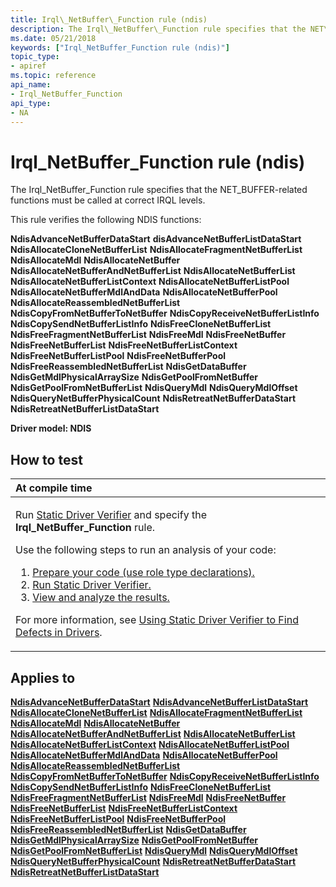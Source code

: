 ```yaml
---
title: Irql\_NetBuffer\_Function rule (ndis)
description: The Irql\_NetBuffer\_Function rule specifies that the NET\_BUFFER-related functions must be called at correct IRQL levels.
ms.date: 05/21/2018
keywords: ["Irql_NetBuffer_Function rule (ndis)"]
topic_type:
- apiref
ms.topic: reference
api_name:
- Irql_NetBuffer_Function
api_type:
- NA
---
```


# Irql\_NetBuffer\_Function rule (ndis)


The Irql\_NetBuffer\_Function rule specifies that the NET\_BUFFER-related functions must be called at correct IRQL levels.

This rule verifies the following NDIS functions:

**NdisAdvanceNetBufferDataStart**
**disAdvanceNetBufferListDataStart**
**NdisAllocateCloneNetBufferList**
**NdisAllocateFragmentNetBufferList**
**NdisAllocateMdl**
**NdisAllocateNetBuffer**
**NdisAllocateNetBufferAndNetBufferList**
**NdisAllocateNetBufferList**
**NdisAllocateNetBufferListContext**
**NdisAllocateNetBufferListPool**
**NdisAllocateNetBufferMdlAndData**
**NdisAllocateNetBufferPool**
**NdisAllocateReassembledNetBufferList**
**NdisCopyFromNetBufferToNetBuffer**
**NdisCopyReceiveNetBufferListInfo**
**NdisCopySendNetBufferListInfo**
**NdisFreeCloneNetBufferList**
**NdisFreeFragmentNetBufferList**
**NdisFreeMdl**
**NdisFreeNetBuffer**
**NdisFreeNetBufferList**
**NdisFreeNetBufferListContext**
**NdisFreeNetBufferListPool**
**NdisFreeNetBufferPool**
**NdisFreeReassembledNetBufferList**
**NdisGetDataBuffer**
**NdisGetMdlPhysicalArraySize**
**NdisGetPoolFromNetBuffer**
**NdisGetPoolFromNetBufferList**
**NdisQueryMdl**
**NdisQueryMdlOffset**
**NdisQueryNetBufferPhysicalCount**
**NdisRetreatNetBufferDataStart**
**NdisRetreatNetBufferListDataStart**

**Driver model: NDIS**

## How to test

<table>
<colgroup>
<col width="100%" />
</colgroup>
<thead>
<tr class="header">
<th align="left">At compile time</th>
</tr>
</thead>
<tbody>
<tr class="odd">
<td align="left"><p>Run <a href="/windows-hardware/drivers/devtest/static-driver-verifier" data-raw-source="[Static Driver Verifier](./static-driver-verifier.md)">Static Driver Verifier</a> and specify the <strong>Irql_NetBuffer_Function</strong> rule.</p>
Use the following steps to run an analysis of your code:
<ol>
<li><a href="/windows-hardware/drivers/devtest/using-static-driver-verifier-to-find-defects-in-drivers#preparing-your-source-code" data-raw-source="[Prepare your code (use role type declarations).](./using-static-driver-verifier-to-find-defects-in-drivers.md#preparing-your-source-code)">Prepare your code (use role type declarations).</a></li>
<li><a href="/windows-hardware/drivers/devtest/using-static-driver-verifier-to-find-defects-in-drivers#running-static-driver-verifier" data-raw-source="[Run Static Driver Verifier.](./using-static-driver-verifier-to-find-defects-in-drivers.md#running-static-driver-verifier)">Run Static Driver Verifier.</a></li>
<li><a href="/windows-hardware/drivers/devtest/using-static-driver-verifier-to-find-defects-in-drivers#viewing-and-analyzing-the-results" data-raw-source="[View and analyze the results.](./using-static-driver-verifier-to-find-defects-in-drivers.md#viewing-and-analyzing-the-results)">View and analyze the results.</a></li>
</ol>
<p>For more information, see <a href="/windows-hardware/drivers/devtest/using-static-driver-verifier-to-find-defects-in-drivers" data-raw-source="[Using Static Driver Verifier to Find Defects in Drivers](./using-static-driver-verifier-to-find-defects-in-drivers.md)">Using Static Driver Verifier to Find Defects in Drivers</a>.</p></td>
</tr>
</tbody>
</table>

## Applies to

[**NdisAdvanceNetBufferDataStart**](/windows-hardware/drivers/ddi/nblapi/nf-nblapi-ndisadvancenetbufferdatastart)
[**NdisAdvanceNetBufferListDataStart**](/windows-hardware/drivers/ddi/nblapi/nf-nblapi-ndisadvancenetbufferlistdatastart)
[**NdisAllocateCloneNetBufferList**](/windows-hardware/drivers/ddi/nblapi/nf-nblapi-ndisallocateclonenetbufferlist)
[**NdisAllocateFragmentNetBufferList**](/windows-hardware/drivers/ddi/nblapi/nf-nblapi-ndisallocatefragmentnetbufferlist)
[**NdisAllocateMdl**](/windows-hardware/drivers/ddi/mdlapi/nf-mdlapi-ndisallocatemdl)
[**NdisAllocateNetBuffer**](/windows-hardware/drivers/ddi/nblapi/nf-nblapi-ndisallocatenetbuffer)
[**NdisAllocateNetBufferAndNetBufferList**](/windows-hardware/drivers/ddi/nblapi/nf-nblapi-ndisallocatenetbufferandnetbufferlist)
[**NdisAllocateNetBufferList**](/windows-hardware/drivers/ddi/nblapi/nf-nblapi-ndisallocatenetbufferlist)
[**NdisAllocateNetBufferListContext**](/windows-hardware/drivers/ddi/nblapi/nf-nblapi-ndisallocatenetbufferlistcontext)
[**NdisAllocateNetBufferListPool**](/windows-hardware/drivers/ddi/nblapi/nf-nblapi-ndisallocatenetbufferlistpool)
[**NdisAllocateNetBufferMdlAndData**](/windows-hardware/drivers/ddi/nblapi/nf-nblapi-ndisallocatenetbuffermdlanddata)
[**NdisAllocateNetBufferPool**](/windows-hardware/drivers/ddi/nblapi/nf-nblapi-ndisallocatenetbufferpool)
[**NdisAllocateReassembledNetBufferList**](/windows-hardware/drivers/ddi/nblapi/nf-nblapi-ndisallocatereassemblednetbufferlist)
[**NdisCopyFromNetBufferToNetBuffer**](/windows-hardware/drivers/ddi/nblapi/nf-nblapi-ndiscopyfromnetbuffertonetbuffer)
[**NdisCopyReceiveNetBufferListInfo**](/windows-hardware/drivers/ddi/nblapi/nf-nblapi-ndiscopyreceivenetbufferlistinfo)
[**NdisCopySendNetBufferListInfo**](/windows-hardware/drivers/ddi/nblapi/nf-nblapi-ndiscopysendnetbufferlistinfo)
[**NdisFreeCloneNetBufferList**](/windows-hardware/drivers/ddi/nblapi/nf-nblapi-ndisfreeclonenetbufferlist)
[**NdisFreeFragmentNetBufferList**](/windows-hardware/drivers/ddi/nblapi/nf-nblapi-ndisfreefragmentnetbufferlist)
[**NdisFreeMdl**](/windows-hardware/drivers/ddi/mdlapi/nf-mdlapi-ndisfreemdl)
[**NdisFreeNetBuffer**](/windows-hardware/drivers/ddi/nblapi/nf-nblapi-ndisfreenetbuffer)
[**NdisFreeNetBufferList**](/windows-hardware/drivers/ddi/nblapi/nf-nblapi-ndisfreenetbufferlist)
[**NdisFreeNetBufferListContext**](/windows-hardware/drivers/ddi/nblapi/nf-nblapi-ndisfreenetbufferlistcontext)
[**NdisFreeNetBufferListPool**](/windows-hardware/drivers/ddi/nblapi/nf-nblapi-ndisfreenetbufferlistpool)
[**NdisFreeNetBufferPool**](/windows-hardware/drivers/ddi/nblapi/nf-nblapi-ndisfreenetbufferpool)
[**NdisFreeReassembledNetBufferList**](/windows-hardware/drivers/ddi/nblapi/nf-nblapi-ndisfreereassemblednetbufferlist)
[**NdisGetDataBuffer**](/windows-hardware/drivers/ddi/nblapi/nf-nblapi-ndisgetdatabuffer)
[**NdisGetMdlPhysicalArraySize**](../network/ndisgetmdlphysicalarraysize.md)
[**NdisGetPoolFromNetBuffer**](/windows-hardware/drivers/ddi/nblapi/nf-nblapi-ndisgetpoolfromnetbuffer)
[**NdisGetPoolFromNetBufferList**](/windows-hardware/drivers/ddi/nblapi/nf-nblapi-ndisgetpoolfromnetbufferlist)
[**NdisQueryMdl**](../network/ndisquerymdl.md)
[**NdisQueryMdlOffset**](../network/ndisquerymdloffset.md)
[**NdisQueryNetBufferPhysicalCount**](/windows-hardware/drivers/ddi/nblapi/nf-nblapi-ndisquerynetbufferphysicalcount)
[**NdisRetreatNetBufferDataStart**](/windows-hardware/drivers/ddi/nblapi/nf-nblapi-ndisretreatnetbufferdatastart)
[**NdisRetreatNetBufferListDataStart**](/windows-hardware/drivers/ddi/nblapi/nf-nblapi-ndisretreatnetbufferlistdatastart)
